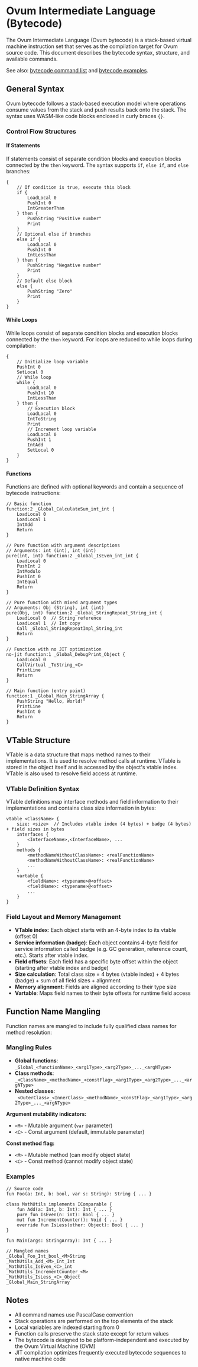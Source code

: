 # Ovum Intermediate Language (Bytecode)

The Ovum Intermediate Language (Ovum bytecode) is a stack-based virtual machine instruction set that serves as the compilation target for Ovum source code. This document describes the bytecode syntax, structure, and available commands.

See also: [bytecode command list](./bytecode_commands.md) and [bytecode examples](./bytecode_examples.md).

## General Syntax

Ovum bytecode follows a stack-based execution model where operations consume values from the stack and push results back onto the stack. The syntax uses WASM-like code blocks enclosed in curly braces `{}`.

### Control Flow Structures

#### If Statements

If statements consist of separate condition blocks and execution blocks connected by the `then` keyword. The syntax supports `if`, `else if`, and `else` branches:

```oil
{
    // If condition is true, execute this block
    if {
        LoadLocal 0
        PushInt 0
        IntGreaterThan
    } then {
        PushString "Positive number"
        Print
    }
    // Optional else if branches
    else if {
        LoadLocal 0
        PushInt 0
        IntLessThan
    } then {
        PushString "Negative number"
        Print
    }
    // Default else block
    else {
        PushString "Zero"
        Print
    }
}
```

#### While Loops

While loops consist of separate condition blocks and execution blocks connected by the `then` keyword. For loops are reduced to while loops during compilation:

```oil
{
    // Initialize loop variable
    PushInt 0
    SetLocal 0
    // While loop
    while {
        LoadLocal 0
        PushInt 10
        IntLessThan
    } then {
        // Execution block
        LoadLocal 0
        IntToString
        Print
        // Increment loop variable
        LoadLocal 0
        PushInt 1
        IntAdd
        SetLocal 0
    }
}
```

#### Functions

Functions are defined with optional keywords and contain a sequence of bytecode instructions:

```oil
// Basic function
function:2 _Global_CalculateSum_int_int {
    LoadLocal 0
    LoadLocal 1
    IntAdd
    Return
}

// Pure function with argument descriptions
// Arguments: int (int), int (int)
pure(int, int) function:2 _Global_IsEven_int_int {
    LoadLocal 0
    PushInt 2
    IntModulo
    PushInt 0
    IntEqual
    Return
}

// Pure function with mixed argument types
// Arguments: Obj (String), int (int)
pure(Obj, int) function:2 _Global_StringRepeat_String_int {
    LoadLocal 0  // String reference
    LoadLocal 1  // Int copy
    Call _Global_StringRepeatImpl_String_int
    Return
}

// Function with no JIT optimization
no-jit function:1 _Global_DebugPrint_Object {
    LoadLocal 0
    CallVirtual _ToString_<C>
    PrintLine
    Return
}

// Main function (entry point)
function:1 _Global_Main_StringArray {
    PushString "Hello, World!"
    PrintLine
    PushInt 0
    Return
}
```

## VTable Structure

VTable is a data structure that maps method names to their implementations. 
It is used to resolve method calls at runtime. 
VTable is stored in the object itself and is accessed by the object's vtable index.
VTable is also used to resolve field access at runtime.

### VTable Definition Syntax

VTable definitions map interface methods and field information to their implementations and contains class size information in bytes:

```oil
vtable <ClassName> {
    size: <size>  // Includes vtable index (4 bytes) + badge (4 bytes) + field sizes in bytes
    interfaces {
        <InterfaceName>,<InterfaceName>, ...
    }
    methods {
        <methodNameWithoutClassName>: <realFunctionName>
        <methodNameWithoutClassName>: <realFunctionName>
        ...
    }
    vartable {
        <fieldName>: <typename>@<offset>
        <fieldName>: <typename>@<offset>
        ...
    }
}
```

### Field Layout and Memory Management

* **VTable index**: Each object starts with an 4-byte index to its vtable (offset 0)
* **Service information (badge)**: Each object contains 4-byte field for service information called badge (e.g. GC generation, reference count, etc.). Starts after vtable index.
* **Field offsets**: Each field has a specific byte offset within the object (starting after vtable index and badge)
* **Size calculation**: Total class size = 4 bytes (vtable index) + 4 bytes (badge) + sum of all field sizes + alignment
* **Memory alignment**: Fields are aligned according to their type size
* **Vartable**: Maps field names to their byte offsets for runtime field access

## Function Name Mangling

Function names are mangled to include fully qualified class names for method resolution:

### Mangling Rules

* **Global functions**: `_Global_<functionName>_<arg1Type>_<arg2Type>_..._<argNType>`
* **Class methods**: `_<ClassName>_<methodName>_<constFlag>_<arg1Type>_<arg2Type>_..._<argNType>`
* **Nested classes**: `_<OuterClass>_<InnerClass>_<methodName>_<constFlag>_<arg1Type>_<arg2Type>_..._<argNType>`

**Argument mutability indicators:**
* `<M>` - Mutable argument (`var` parameter)
* `<C>` - Const argument (default, immutable parameter)

**Const method flag:**
* `<M>` - Mutable method (can modify object state)
* `<C>` - Const method (cannot modify object state)

### Examples

```oil
// Source code
fun Foo(a: Int, b: bool, var s: String): String { ... }

class MathUtils implements IComparable {
    fun Add(a: Int, b: Int): Int { ... }
    pure fun IsEven(n: int): Bool { ... }
    mut fun IncrementCounter(): Void { ... }
    override fun IsLess(other: Object): Bool { ... }
}

fun Main(args: StringArray): Int { ... }

// Mangled names
_Global_Foo_Int_bool_<M>String
_MathUtils_Add_<M>_Int_Int
_MathUtils_IsEven_<C>_int
_MathUtils_IncrementCounter_<M>
_MathUtils_IsLess_<C>_Object
_Global_Main_StringArray
```

## Notes

* All command names use PascalCase convention
* Stack operations are performed on the top elements of the stack
* Local variables are indexed starting from 0
* Function calls preserve the stack state except for return values
* The bytecode is designed to be platform-independent and executed by the Ovum Virtual Machine (OVM)
* JIT compilation optimizes frequently executed bytecode sequences to native machine code
